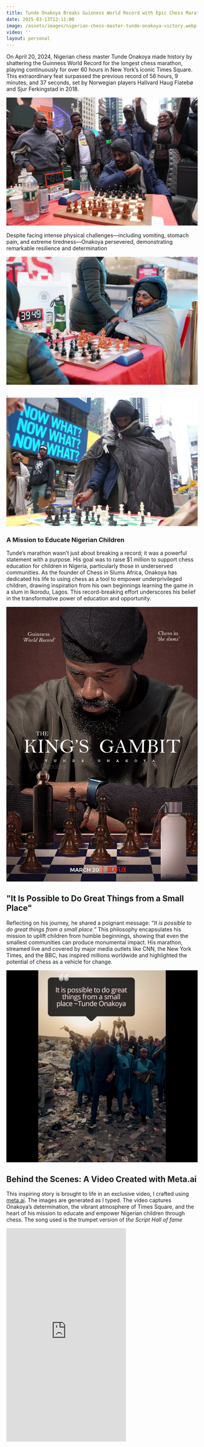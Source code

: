 ```yaml
---
title: Tunde Onakoya Breaks Guinness World Record with Epic Chess Marathon for Children's Education
date: 2025-03-13T12:11:00
image: /assets/images/nigerian-chess-master-tunde-onakoya-victory.webp
video: ''
layout: personal
---
```

On April 20, 2024, Nigerian chess master Tunde Onakoya made history by shattering the Guinness World Record for the longest chess marathon, playing continuously for over 60 hours in New York’s iconic Times Square. This extraordinary feat surpassed the previous record of 56 hours, 9 minutes, and 37 seconds, set by Norwegian players Hallvard Haug Flatebø and Sjur Ferkingstad in 2018. 

![Tunde Onakoya seated with onlookers cheering at times square. Image credit: NY Post](/assets/images/nigerian-chess-master-tunde-onakoya-victory.webp "Tunde Onakoya seated with onlookers cheering at times square. Image credit: NY Post")

Despite facing intense physical challenges—including vomiting, stomach pain, and extreme tiredness—Onakoya persevered, demonstrating remarkable resilience and determination

![Tunde Onakoya seated whilst wrapped in a blanket at times square. Image credit: NY Post](/assets/images/tunde-blanket-times-square.webp "Tunde Onakoya seated whilst wrapped in a blanket at times square. Image credit: NY Post")

.![Tunde Onakoya standing whilst wrapped in a blanket at times square. Image credit: NY Post](/assets/images/master-tunde-onakoya-standing-blanket.webp "Tunde Onakoya standing whilst wrapped in a blanket at times square. Image credit: NY Post")

### A Mission to Educate Nigerian Children

Tunde’s marathon wasn’t just about breaking a record; it was a powerful statement with a purpose. His goal was to raise $1 million to support chess education for children in Nigeria, particularly those in underserved communities. As the founder of Chess in Slums Africa, Onakoya has dedicated his life to using chess as a tool to empower underprivileged children, drawing inspiration from his own beginnings learning the game in a slum in Ikorodu, Lagos. This record-breaking effort underscores his belief in the transformative power of education and opportunity.

![Tunde Onakoya staring at a chess board - King's gambit](/assets/images/tundeOnakoya.jpeg "Tunde Onakoya staring at a chess board - King's gambit")

## "It Is Possible to Do Great Things from a Small Place"

Reflecting on his journey, he shared a poignant message: _“It is possible to do great things from a small place.”_ This philosophy encapsulates his mission to uplift children from humble beginnings, showing that even the smallest communities can produce monumental impact. His marathon, streamed live and covered by major media outlets like CNN, the New York Times, and the BBC, has inspired millions worldwide and highlighted the potential of chess as a vehicle for change.

![It is possible to do great things from a small place- Tunde in Nigeria with some children from the slum](/assets/images/tunde_it_is_possible_thumbnail.png "It is possible to do great things from a small place- Tunde in Nigeria with some children from the slum")

## Behind the Scenes: A Video Created with Meta.ai

This inspiring story is brought to life in an exclusive video, I crafted using  [meta.ai](http://meta.ai). The images are generated as I typed. The video captures Onakoya’s determination, the vibrant atmosphere of Times Square, and the heart of his mission to educate and empower Nigerian children through chess. The song used is the trumpet version of _the Script Hall of fame_

<iframe width="315" height="560" src="https://www.youtube.com/embed/-e8N0Wledrk" title="YouTube video player" frameborder="0" allow="accelerometer; autoplay; clipboard-write; encrypted-media; gyroscope; picture-in-picture; web-share" allowfullscreen></iframe>

